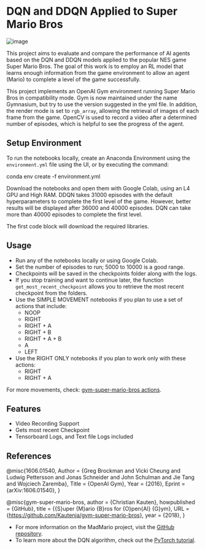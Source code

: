 # DQN and DDQN Applied to Super Mario Bros

![image](https://github.com/dfreire770/dq-ddq-smb-agent/assets/17863274/856f94b2-a6f2-4581-982d-6047be8c1f9f)


This project aims to evaluate and compare the performance of AI agents based on the DQN and DDQN models applied to the popular NES game Super Mario Bros. The goal of this work is to employ an RL model that learns enough information from the game environment to allow an agent (Mario) to complete a level of the game successfully.

This project implements an OpenAI Gym environment running Super Mario Bros in compatibility mode. Gym is now maintained under the name Gymnasium, but try to use the version suggested in the yml file. In addition, the render mode is set to `rgb_array`, allowing the retrieval of images of each frame from the game. OpenCV is used to record a video after a determined number of episodes, which is helpful to see the progress of the agent.

## Setup Environment

To run the notebooks locally, create an Anaconda Environment using the `environment.yml` file using the UI, or by executing the command:

conda env create -f environment.yml


Download the notebooks and open them with Google Colab, using an L4 GPU and High RAM. DDQN takes 31000 episodes with the default hyperparameters to complete the first level of the game. However, better results will be displayed after 36000 and 40000 episodes. DQN can take more than 40000 episodes to complete the first level.

The first code block will download the required libraries.

## Usage

- Run any of the notebooks locally or using Google Colab.
- Set the number of episodes to run; 5000 to 10000 is a good range.
- Checkpoints will be saved in the checkpoints folder along with the logs.
- If you stop training and want to continue later, the function `get_most_recent_checkpoint` allows you to retrieve the most recent checkpoint from the folders.
- Use the SIMPLE MOVEMENT notebooks if you plan to use a set of actions that include:
  - NOOP
  - RIGHT
  - RIGHT + A
  - RIGHT + B
  - RIGHT + A + B
  - A
  - LEFT
- Use the RIGHT ONLY notebooks if you plan to work only with these actions:
  - RIGHT
  - RIGHT + A

For more movements, check: [gym-super-mario-bros actions](https://github.com/Kautenja/gym-super-mario-bros/blob/master/gym_super_mario_bros/actions.py).

## Features

- Video Recording Support
- Gets most recent Checkpoint
- Tensorboard Logs, and Text file Logs included

## References

@misc{1606.01540,
  Author = {Greg Brockman and Vicki Cheung and Ludwig Pettersson and Jonas Schneider and John Schulman and Jie Tang and Wojciech Zaremba},
  Title = {OpenAI Gym},
  Year = {2016},
  Eprint = {arXiv:1606.01540},
}

@misc{gym-super-mario-bros,
  author = {Christian Kauten},
  howpublished = {GitHub},
  title = {{S}uper {M}ario {B}ros for {O}pen{AI} {G}ym},
  URL = {https://github.com/Kautenja/gym-super-mario-bros},
  year = {2018},
}

- For more information on the MadMario project, visit the [GitHub repository][madmario].
- To learn more about the DQN algorithm, check out the [PyTorch tutorial][pytorch-dqn].

[madmario]: https://github.com/yfeng997/MadMario?tab=readme-ov-file
[pytorch-dqn]: https://pytorch.org/tutorials/intermediate/reinforcement_q_learning.html#dqn-algorithm
